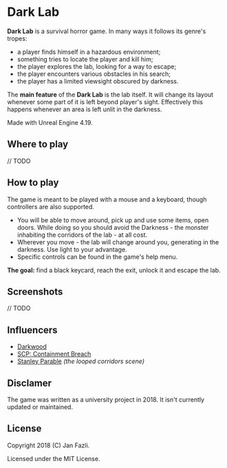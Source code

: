 # Dark Lab

**Dark Lab** is a survival horror game. In many ways it follows its genre's tropes: 
* a player finds himself in a hazardous environment;
* something tries to locate the player and kill him;
* the player explores the lab, looking for a way to escape;
* the player encounters various obstacles in his search;
* the player has a limited viewsight obscured by darkness.

The **main feature** of the **Dark Lab** is the lab itself. It will change its layout whenever some part of it is left beyond player's sight. Effectively this happens whenever an area is left unlit in the darkness.

Made with Unreal Engine 4.19.

## Where to play

// TODO

## How to play

The game is meant to be played with a mouse and a keyboard, though controllers are also supported.

* You will be able to move around, pick up and use some items, open doors. While doing so you should avoid the Darkness - the monster inhabiting the corridors of the lab - at all cost.
* Wherever you move - the lab will change around you, generating in the darkness. Use light to your advantage.
* Specific controls can be found in the game's help menu.

**The goal:** find a black keycard, reach the exit, unlock it and escape the lab.

## Screenshots

// TODO

## Influencers

* [Darkwood](http://www.darkwoodgame.com)
* [SCP: Containment Breach](http://www.scpcbgame.com)
* [Stanley Parable](http://www.stanleyparable.com) *(the looped corridors scene)*

## Disclamer

The game was written as a university project in 2018. It isn't currently updated or maintained.

## License

Copyright 2018 (C) Jan Fazli.

Licensed under the MIT License.
